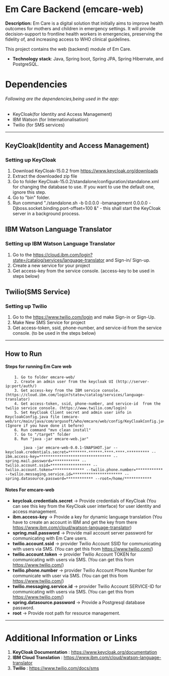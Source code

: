# Em Care Backend (emcare-web)

**Description:** Em Care is a digital solution that initially aims to improve health outcomes for mothers and children in emergency settings. It will provide decision-support to frontline health workers in emergencies, preserving the fidelity of, and increasing access to WHO clinical guidelines.

This project contains the web (backend) module of Em Care. 

 - **Technology stack**: Java, Spring boot, Spring JPA, Spring Hibernate, and PostgreSQL.

 

# Dependencies

###### Following are the dependencies,being used in the app:
- KeyCloak(for Identity and Access Management)
- IBM Watson (for Internationalisation)
- Twilio (for SMS services)
***

## **KeyCloak(Identity and Access Management)**
### Setting up KeyCloak
1. Download KeyCloak-15.0.2 from https://www.keycloak.org/downloads
2. Extract the downloaded zip file
3. Go to folder KeyCloak-15.0.2/standalone/configuration/standalone.xml for changing the database to use. If you want to use the default one, ignore this step.
4. Go to "bin" folder.
5. Run command "./standalone.sh -b 0.0.0.0 -bmanagement 0.0.0.0 -Djboss.socket.binding.port-offset=100 &" - this shall start the KeyCloak server in a background process.

## **IBM Watson Language Translator**
### Setting up IBM Watson Language Translator
1. Go to the https://cloud.ibm.com/login?state=/catalog/services/language-translator and Sign-in/ Sign-up.
2. Create a new service for your project
3. Get access-key from the service console. (access-key to be used in steps below)

## **Twilio(SMS Service)**
### Setting up Twilio
1. Go to the https://www.twilio.com/login and make Sign-in or Sign-Up.
2. Make New SMS Service for project
3. Get access-token, ssid, phone-number, and service-id  from the service console. (to be used in the steps below)

***

## How to Run
#### Steps for running Em Care web

        1. Go to folder emcare-web/ 
        2. Create an admin user from the keycloak UI (http://server-ip:port/auth/)
        3. Get access-key from the IBM service console. (https://cloud.ibm.com/login?state=/catalog/services/language-translator)
        4. Get access-token, ssid, phone-number, and service-id  from the twilio service console. (https://www.twilio.com/login)
        5. Set KeyCloak Client secret and admin user info in KeycloakConfig.java file (emcare-web/src/main/java/com/argusoft/who/emcare/web/config/KeyCloakConfig.java) (Ignore if you have done it before)
        6. Run command "mvn clean install"
        7. Go to "/target" folder
        8. Run "java -jar emcare-web.jar"

            java -jar emcare-web-0.0.1-SNAPSHOT.jar --keycloak.credentials.secret=********-******-****-****-********** --ibm.access-key=******************************** --spring.mail.password=************ --twilio.account.ssid=****************** --twilio.account.token=************** --twilio.phone.number=************ --twilio.messaging.service.id=********************** --spring.datasource.password=************ --root=/home/************

#### Notes For emcare-web

- **keycloak.credentials.secret** -> Provide credentials of KeyCloak (You can see this key from the KeyCloak user interface) for user identity and access management.
- **ibm.access-key** -> Provide a key for dynamic language translation (You have to create an account in IBM and get the key from there https://www.ibm.com/cloud/watson-language-translator)
- **spring.mail.password** -> Provide mail account server password for communicating with Em Care users.
- **twilio.account.ssid** -> provider Twilio Account SSID for communicating with users via SMS. (You can get this from https://www.twilio.com/)
- **twilio.account.token** -> provider Twilio Account TOKEN for communicating with users via SMS. (You can get this from https://www.twilio.com/)
- **twilio.phone.number** -> provider Twilio Account Phone Number for communicate with user via SMS. (You can get this from https://www.twilio.com/)
- **twilio.messaging.service.id** -> provider Twilio Account SERVICE-ID for communicating with users via SMS. (You can get this from https://www.twilio.com/)
- **spring.datasource.password** -> Provide a Postgresql database password.
- **root** -> Provide root path for resource management.
***

# Additional Information or Links
1. **KeyCloak Documentation** : https://www.keycloak.org/documentation
2. **IBM Cloud Translation** : https://www.ibm.com/cloud/watson-language-translator
3. **Twilio** : https://www.twilio.com/docs/sms


